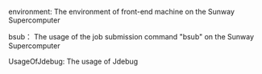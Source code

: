 environment:
The environment of front-end machine on the Sunway Supercomputer

bsub：
The usage of the job submission command "bsub" on the Sunway Supercomputer

UsageOfJdebug:
The usage of Jdebug
